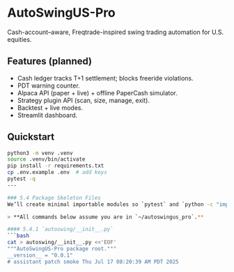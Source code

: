 # AutoSwingUS-Pro

Cash-account–aware, Freqtrade-inspired swing trading automation for U.S. equities.

## Features (planned)
- Cash ledger tracks T+1 settlement; blocks freeride violations.
- PDT warning counter.
- Alpaca API (paper + live) + offline PaperCash simulator.
- Strategy plugin API (scan, size, manage, exit).
- Backtest + live modes.
- Streamlit dashboard.

## Quickstart
```bash
python3 -m venv .venv
source .venv/bin/activate
pip install -r requirements.txt
cp .env.example .env  # add keys
pytest -q
---

### 5.4 Package Skeleton Files
We’ll create minimal importable modules so `pytest` and `python -c "import autoswing"` succeed.

> **All commands below assume you are in `~/autoswingus_pro`.**

#### 5.4.1 `autoswing/__init__.py`
```bash
cat > autoswing/__init__.py <<'EOF'
"""AutoSwingUS-Pro package root."""
__version__ = "0.0.1"
# assistant patch smoke Thu Jul 17 08:20:39 AM PDT 2025
